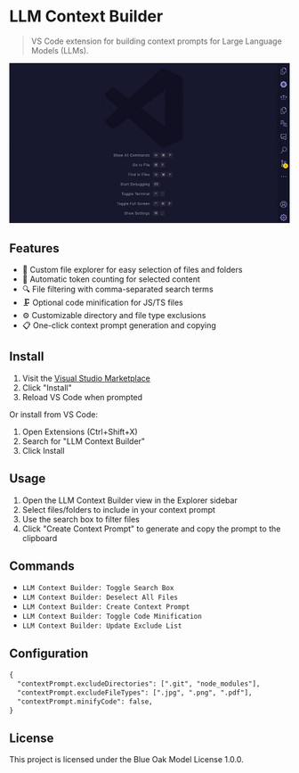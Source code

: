 # LLM Context Builder

> VS Code extension for building context prompts for Large Language Models (LLMs).

<p align="center">
  <img alt="LLM Context Builder Demo" src="media/demo.gif" />
</p>

## Features

- 📁 Custom file explorer for easy selection of files and folders
- 🔢 Automatic token counting for selected content
- 🔍 File filtering with comma-separated search terms
- 🗜️ Optional code minification for JS/TS files
- ⚙️ Customizable directory and file type exclusions
- 📋 One-click context prompt generation and copying

## Install

1. Visit the [Visual Studio Marketplace](https://marketplace.visualstudio.com/items?itemName=yourusername.llm-context-builder)
2. Click "Install"
3. Reload VS Code when prompted

Or install from VS Code:

1. Open Extensions (Ctrl+Shift+X)
2. Search for "LLM Context Builder"
3. Click Install

## Usage

1. Open the LLM Context Builder view in the Explorer sidebar
2. Select files/folders to include in your context prompt
3. Use the search box to filter files
4. Click "Create Context Prompt" to generate and copy the prompt to the clipboard

## Commands

- `LLM Context Builder: Toggle Search Box`
- `LLM Context Builder: Deselect All Files`
- `LLM Context Builder: Create Context Prompt`
- `LLM Context Builder: Toggle Code Minification`
- `LLM Context Builder: Update Exclude List`

## Configuration

```jsonc
{
  "contextPrompt.excludeDirectories": [".git", "node_modules"],
  "contextPrompt.excludeFileTypes": [".jpg", ".png", ".pdf"],
  "contextPrompt.minifyCode": false,
}
```

## License

This project is licensed under the Blue Oak Model License 1.0.0.
